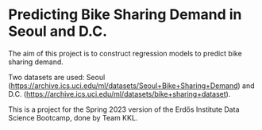 # Predicting Bike Sharing Demand in Seoul and D.C.

The aim of this project is to construct regression models to predict bike sharing demand. 

Two datasets are used: Seoul (https://archive.ics.uci.edu/ml/datasets/Seoul+Bike+Sharing+Demand) and D.C. (https://archive.ics.uci.edu/ml/datasets/bike+sharing+dataset).

This is a project for the Spring 2023 version of the Erdős Institute Data Science Bootcamp, done by Team KKL.
